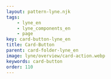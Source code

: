 ```yaml
---
layout: pattern-lyne.njk
tags: 
    - lyne_en
    - lyne_components_en
    - page
key: card-button-lyne_en
title: Card-Button
parent: card-folder-lyne_en
image: lyne/overview/card-action.webp
keywords: card-button
order: 110
---
```

